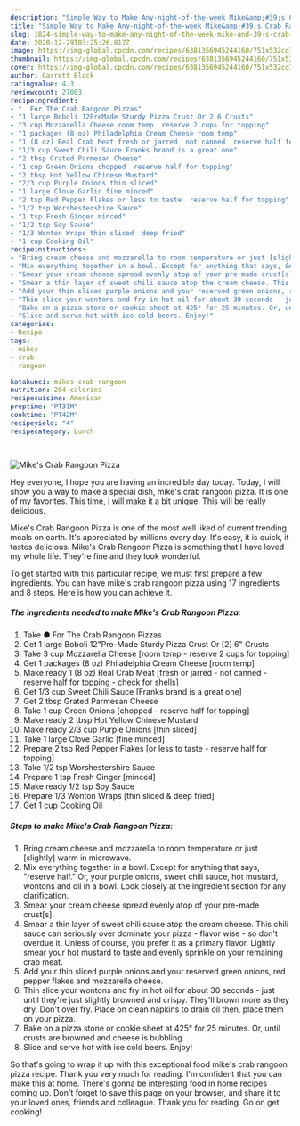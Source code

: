 ```yaml
---
description: "Simple Way to Make Any-night-of-the-week Mike&amp;#39;s Crab Rangoon Pizza"
title: "Simple Way to Make Any-night-of-the-week Mike&amp;#39;s Crab Rangoon Pizza"
slug: 1824-simple-way-to-make-any-night-of-the-week-mike-and-39-s-crab-rangoon-pizza
date: 2020-12-29T03:25:26.817Z
image: https://img-global.cpcdn.com/recipes/6381356945244160/751x532cq70/mikes-crab-rangoon-pizza-recipe-main-photo.jpg
thumbnail: https://img-global.cpcdn.com/recipes/6381356945244160/751x532cq70/mikes-crab-rangoon-pizza-recipe-main-photo.jpg
cover: https://img-global.cpcdn.com/recipes/6381356945244160/751x532cq70/mikes-crab-rangoon-pizza-recipe-main-photo.jpg
author: Garrett Black
ratingvalue: 4.3
reviewcount: 27003
recipeingredient:
- "  For The Crab Rangoon Pizzas"
- "1 large Boboli 12PreMade Sturdy Pizza Crust Or 2 6 Crusts"
- "3 cup Mozzarella Cheese room temp  reserve 2 cups for topping"
- "1 packages (8 oz) Philadelphia Cream Cheese room temp"
- "1 (8 oz) Real Crab Meat fresh or jarred  not canned  reserve half for topping  check for shells"
- "1/3 cup Sweet Chili Sauce Franks brand is a great one"
- "2 tbsp Grated Parmesan Cheese"
- "1 cup Green Onions chopped  reserve half for topping"
- "2 tbsp Hot Yellow Chinese Mustard"
- "2/3 cup Purple Onions thin sliced"
- "1 large Clove Garlic fine minced"
- "2 tsp Red Pepper Flakes or less to taste  reserve half for topping"
- "1/2 tsp Worshestershire Sauce"
- "1 tsp Fresh Ginger minced"
- "1/2 tsp Soy Sauce"
- "1/3 Wonton Wraps thin sliced  deep fried"
- "1 cup Cooking Oil"
recipeinstructions:
- "Bring cream cheese and mozzarella to room temperature or just [slightly] warm in microwave."
- "Mix everything together in a bowl. Except for anything that says, &#34;reserve half.&#34; Or, your purple onions, sweet chili sauce, hot mustard, wontons and oil in a bowl. Look closely at the ingredient section for any clarification."
- "Smear your cream cheese spread evenly atop of your pre-made crust[s]."
- "Smear a thin layer of sweet chili sauce atop the cream cheese. This chili sauce can seriously over dominate your pizza - flavor wise - so don&#39;t overdue it. Unless of course, you prefer it as a primary flavor. Lightly smear your hot mustard to taste and evenly sprinkle on your remaining crab meat."
- "Add your thin sliced purple onions and your reserved green onions, red pepper flakes and mozzarella cheese."
- "Thin slice your wontons and fry in hot oil for about 30 seconds - just until they&#39;re just slightly browned and crispy. They&#39;ll brown more as they dry. Don&#39;t over fry. Place on clean napkins to drain oil then, place them on your pizza."
- "Bake on a pizza stone or cookie sheet at 425° for 25 minutes. Or, until crusts are browned and cheese is bubbling."
- "Slice and serve hot with ice cold beers. Enjoy!"
categories:
- Recipe
tags:
- mikes
- crab
- rangoon

katakunci: mikes crab rangoon 
nutrition: 204 calories
recipecuisine: American
preptime: "PT31M"
cooktime: "PT42M"
recipeyield: "4"
recipecategory: Lunch

---
```



![Mike&#39;s Crab Rangoon Pizza](https://img-global.cpcdn.com/recipes/6381356945244160/751x532cq70/mikes-crab-rangoon-pizza-recipe-main-photo.jpg)

Hey everyone, I hope you are having an incredible day today. Today, I will show you a way to make a special dish, mike&#39;s crab rangoon pizza. It is one of my favorites. This time, I will make it a bit unique. This will be really delicious.



Mike&#39;s Crab Rangoon Pizza is one of the most well liked of current trending meals on earth. It's appreciated by millions every day. It's easy, it is quick, it tastes delicious. Mike&#39;s Crab Rangoon Pizza is something that I have loved my whole life. They're fine and they look wonderful.


To get started with this particular recipe, we must first prepare a few ingredients. You can have mike&#39;s crab rangoon pizza using 17 ingredients and 8 steps. Here is how you can achieve it.

<!--inarticleads1-->

##### The ingredients needed to make Mike&#39;s Crab Rangoon Pizza:

1. Take  ● For The Crab Rangoon Pizzas
1. Get 1 large Boboli 12&#34;Pre-Made Sturdy Pizza Crust Or [2] 6&#34; Crusts
1. Take 3 cup Mozzarella Cheese [room temp - reserve 2 cups for topping]
1. Get 1 packages (8 oz) Philadelphia Cream Cheese [room temp]
1. Make ready 1 (8 oz) Real Crab Meat [fresh or jarred - not canned - reserve half for topping - check for shells]
1. Get 1/3 cup Sweet Chili Sauce [Franks brand is a great one]
1. Get 2 tbsp Grated Parmesan Cheese
1. Take 1 cup Green Onions [chopped - reserve half for topping]
1. Make ready 2 tbsp Hot Yellow Chinese Mustard
1. Make ready 2/3 cup Purple Onions [thin sliced]
1. Take 1 large Clove Garlic [fine minced]
1. Prepare 2 tsp Red Pepper Flakes [or less to taste - reserve half for topping]
1. Take 1/2 tsp Worshestershire Sauce
1. Prepare 1 tsp Fresh Ginger [minced]
1. Make ready 1/2 tsp Soy Sauce
1. Prepare 1/3 Wonton Wraps [thin sliced &amp; deep fried]
1. Get 1 cup Cooking Oil




<!--inarticleads2-->

##### Steps to make Mike&#39;s Crab Rangoon Pizza:

1. Bring cream cheese and mozzarella to room temperature or just [slightly] warm in microwave.
1. Mix everything together in a bowl. Except for anything that says, &#34;reserve half.&#34; Or, your purple onions, sweet chili sauce, hot mustard, wontons and oil in a bowl. Look closely at the ingredient section for any clarification.
1. Smear your cream cheese spread evenly atop of your pre-made crust[s].
1. Smear a thin layer of sweet chili sauce atop the cream cheese. This chili sauce can seriously over dominate your pizza - flavor wise - so don&#39;t overdue it. Unless of course, you prefer it as a primary flavor. Lightly smear your hot mustard to taste and evenly sprinkle on your remaining crab meat.
1. Add your thin sliced purple onions and your reserved green onions, red pepper flakes and mozzarella cheese.
1. Thin slice your wontons and fry in hot oil for about 30 seconds - just until they&#39;re just slightly browned and crispy. They&#39;ll brown more as they dry. Don&#39;t over fry. Place on clean napkins to drain oil then, place them on your pizza.
1. Bake on a pizza stone or cookie sheet at 425° for 25 minutes. Or, until crusts are browned and cheese is bubbling.
1. Slice and serve hot with ice cold beers. Enjoy!




So that's going to wrap it up with this exceptional food mike&#39;s crab rangoon pizza recipe. Thank you very much for reading. I'm confident that you can make this at home. There's gonna be interesting food in home recipes coming up. Don't forget to save this page on your browser, and share it to your loved ones, friends and colleague. Thank you for reading. Go on get cooking!
